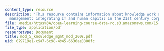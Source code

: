 ```yaml
---
content_type: resource
description: 'This resource contains information about knowledge work and knowledge
  management: integrating IT and human capital in the 21st century corporation.'
file: /media/https%3A/open-learning-course-data-rc.s3.amazonaws.com/15-343-managing-transformations-in-work-organizations-and-society-spring-2002/079719e1c9876c9849456636ae0800fc_mod_5_knowledge_mgmt_mod_2002.pdf
file_type: application/pdf
resourcetype: Document
title: mod_5_knowledge_mgmt_mod_2002.pdf
uid: 079719e1-c987-6c98-4945-6636ae0800fc
---
```

